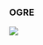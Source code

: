 ### OGRE

![](http://4.bp.blogspot.com/-sWWHwbvRZqU/UHR-4aKJLPI/AAAAAAAAI7Q/tyko2abdZJU/s400/ogre_animation_by_cyderak-d3l58mg.gif)
